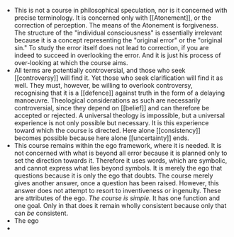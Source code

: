 - This is not a course in philosophical speculation, nor is it concerned with precise terminology. It is concerned only with [[Atonement]], or the correction of perception. The means of the Atonement is forgiveness. The structure of the "individual consciousness" is essentially irrelevant because it is a concept representing the "original error" or the "original sin." To study the error itself does not lead to correction, if you are indeed to succeed in overlooking the error. And it is just his process of over-looking at which the course aims.
- All terms are potentially controversial, and those who seek [[controversy]] will find it. Yet those who seek clarification will find it as well. They must, however, be willing to overlook controversy, recognising that it is a [[defence]] against truth in the form of a delaying manoeuvre. Theological considerations as such are necessarily controversial, since they depend on [[belief]] and can therefore be accepted or rejected. A universal theology is impossible, but a universal experience is not only possible but necessary. It is this experience toward which the course is directed. Here alone [[consistency]] becomes possible because here alone [[uncertainty]] ends.
- This course remains within the ego framework, where it is needed. It is not concerned with what is beyond all error because it is planned only to set the direction towards it. Therefore it uses words, which are symbolic, and cannot express what lies beyond symbols. It is merely the ego that questions because it is only the ego that doubts. The course merely gives another answer, once a question has been raised. However, this answer does not attempt to resort to inventiveness or ingenuity. These are attributes of the ego. _The course is simple._ It has one function and one goal. Only in that does it remain wholly consistent because only that can _be_ consistent.
- The ego
-